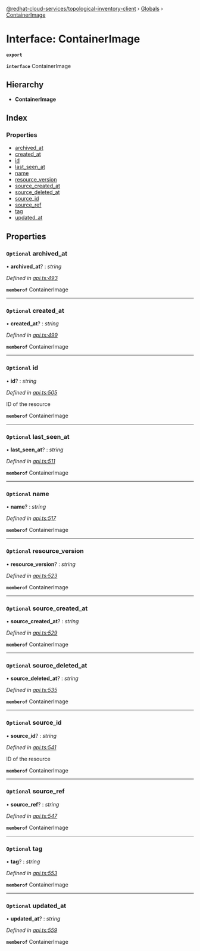 [@redhat-cloud-services/topological-inventory-client](../README.md) › [Globals](../globals.md) › [ContainerImage](containerimage.md)

# Interface: ContainerImage

**`export`** 

**`interface`** ContainerImage

## Hierarchy

* **ContainerImage**

## Index

### Properties

* [archived_at](containerimage.md#optional-archived_at)
* [created_at](containerimage.md#optional-created_at)
* [id](containerimage.md#optional-id)
* [last_seen_at](containerimage.md#optional-last_seen_at)
* [name](containerimage.md#optional-name)
* [resource_version](containerimage.md#optional-resource_version)
* [source_created_at](containerimage.md#optional-source_created_at)
* [source_deleted_at](containerimage.md#optional-source_deleted_at)
* [source_id](containerimage.md#optional-source_id)
* [source_ref](containerimage.md#optional-source_ref)
* [tag](containerimage.md#optional-tag)
* [updated_at](containerimage.md#optional-updated_at)

## Properties

### `Optional` archived_at

• **archived_at**? : *string*

*Defined in [api.ts:493](https://github.com/RedHatInsights/javascript-clients/blob/master/packages/topological-inventory/api.ts#L493)*

**`memberof`** ContainerImage

___

### `Optional` created_at

• **created_at**? : *string*

*Defined in [api.ts:499](https://github.com/RedHatInsights/javascript-clients/blob/master/packages/topological-inventory/api.ts#L499)*

**`memberof`** ContainerImage

___

### `Optional` id

• **id**? : *string*

*Defined in [api.ts:505](https://github.com/RedHatInsights/javascript-clients/blob/master/packages/topological-inventory/api.ts#L505)*

ID of the resource

**`memberof`** ContainerImage

___

### `Optional` last_seen_at

• **last_seen_at**? : *string*

*Defined in [api.ts:511](https://github.com/RedHatInsights/javascript-clients/blob/master/packages/topological-inventory/api.ts#L511)*

**`memberof`** ContainerImage

___

### `Optional` name

• **name**? : *string*

*Defined in [api.ts:517](https://github.com/RedHatInsights/javascript-clients/blob/master/packages/topological-inventory/api.ts#L517)*

**`memberof`** ContainerImage

___

### `Optional` resource_version

• **resource_version**? : *string*

*Defined in [api.ts:523](https://github.com/RedHatInsights/javascript-clients/blob/master/packages/topological-inventory/api.ts#L523)*

**`memberof`** ContainerImage

___

### `Optional` source_created_at

• **source_created_at**? : *string*

*Defined in [api.ts:529](https://github.com/RedHatInsights/javascript-clients/blob/master/packages/topological-inventory/api.ts#L529)*

**`memberof`** ContainerImage

___

### `Optional` source_deleted_at

• **source_deleted_at**? : *string*

*Defined in [api.ts:535](https://github.com/RedHatInsights/javascript-clients/blob/master/packages/topological-inventory/api.ts#L535)*

**`memberof`** ContainerImage

___

### `Optional` source_id

• **source_id**? : *string*

*Defined in [api.ts:541](https://github.com/RedHatInsights/javascript-clients/blob/master/packages/topological-inventory/api.ts#L541)*

ID of the resource

**`memberof`** ContainerImage

___

### `Optional` source_ref

• **source_ref**? : *string*

*Defined in [api.ts:547](https://github.com/RedHatInsights/javascript-clients/blob/master/packages/topological-inventory/api.ts#L547)*

**`memberof`** ContainerImage

___

### `Optional` tag

• **tag**? : *string*

*Defined in [api.ts:553](https://github.com/RedHatInsights/javascript-clients/blob/master/packages/topological-inventory/api.ts#L553)*

**`memberof`** ContainerImage

___

### `Optional` updated_at

• **updated_at**? : *string*

*Defined in [api.ts:559](https://github.com/RedHatInsights/javascript-clients/blob/master/packages/topological-inventory/api.ts#L559)*

**`memberof`** ContainerImage
